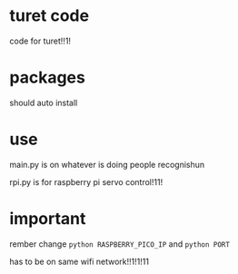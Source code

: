 # turet code

code for turet!!1!

# packages 
should auto install

# use
main.py is on whatever is doing people recognishun

rpi.py is for raspberry pi servo control!11!

# important
rember change ```python RASPBERRY_PICO_IP``` and ```python PORT```

has to be on same wifi network!!1!1!11
